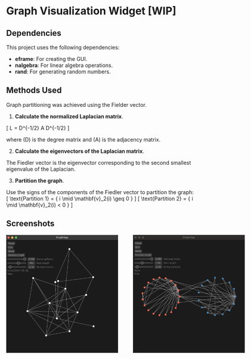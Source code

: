 # Graph Visualization Widget [WIP] 

## Dependencies

This project uses the following dependencies:

- **eframe**: For creating the GUI.
- **nalgebra**: For linear algebra operations.
- **rand**: For generating random numbers.

## Methods Used

Graph partitioning was achieved using the Fielder vector.

1. **Calculate the normalized Laplacian matrix**.

\[
L = D^{-1/2} A D^{-1/2}
\]

where \(D\) is the degree matrix and \(A\) is the adjacency matrix.

2. **Calculate the eigenvectors of the Laplacian matrix**.

The Fiedler vector is the eigenvector corresponding to the second smallest eigenvalue of the Laplacian.

3. **Partition the graph**.

Use the signs of the components of the Fiedler vector to partition the graph:
   \[
   \text{Partition 1} = \{ i \mid \mathbf{v}_2(i) \geq 0 \}
   \]
   \[
   \text{Partition 2} = \{ i \mid \mathbf{v}_2(i) < 0 \}
   \]






## Screenshots

<div style="display: flex; justify-content: space-around;">
    <img src="images/spring.png" alt="Screenshot" width="300" style="margin-right: 20px;"/>
    <img src="images/partition.png" alt="Screenshot" width="300" style="margin-left: 20px;"/>
</div>